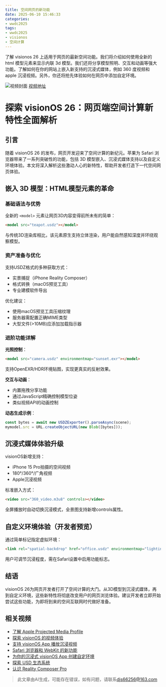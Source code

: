 ```yaml
---
title: 空间网页的新功能
date: 2025-06-10 15:46:33
categories:
- wwdc2025
tags:
- wwdc2025
- visionos
- 空间计算
---
```

了解 visionos 26 上适用于网页的最新空间功能。我们将介绍如何使用全新的 html 模型元素来显示内联 3d 模型。我们还将分享模型照明、交互和动画等强大功能。了解如何在你的网站上嵌入新支持的沉浸式媒体，例如 360 度视频和 apple 沉浸视频。另外，你还将抢先体验如何在网页中添加自定环境。
<!--more-->

![视频封面](https://devimages-cdn.apple.com/wwdc-services/images/3055294D-836B-4513-B7B0-0BC5666246B0/9935/9935_wide_250x141_2x.jpg)
[视频地址](https://developer.apple.com/cn/videos/play/wwdc2025/237/)

# 探索 visionOS 26：网页端空间计算新特性全面解析  

## 引言  

随着 visionOS 26 的发布，网页开发迎来了空间计算的新纪元。苹果为 Safari 浏览器带来了一系列突破性的功能，包括 3D 模型嵌入、沉浸式媒体支持以及自定义环境体验。本文将深入解析这些激动人心的新特性，帮助开发者打造下一代空间网页体验。

## 嵌入 3D 模型：HTML模型元素的革命  

### 基础语法与优势  

全新的 `<model>` 元素让网页3D内容变得前所未有的简单：
```html
<model src="teapot.usdz"></model>
```  
与传统3D渲染库相比，该元素原生支持立体渲染，用户能自然感知深度并环绕观察模型。

### 资产准备与优化  

支持USDZ格式的多种获取方式：  
- 实景捕捉（iPhone Reality Composer）  
- 格式转换（macOS预览工具）  
- 专业建模软件导出  

优化建议：  
- 使用macOS预览工具压缩纹理  
- 服务器需配置正确MIME类型  
- 大型文件(>10MB)应添加加载指示器  

### 进阶功能详解  

**光照控制**：
```html
<model src="camera.usdz" environmentmap="sunset.exr"></model>
```  
支持OpenEXR/HDR环境贴图，实现更真实的反射效果。

**交互与动画**：  
- 内置拖拽分享功能  
- 通过JavaScript精确控制模型位姿  
- 类似视频API的动画控制  

**动态生成示例**：
```javascript
const bytes = await new USDZExporter().parseAsync(scene);
mymodel.src = URL.createObjectURL(new Blob([bytes]));
```

## 沉浸式媒体体验升级  

visionOS新增支持：  
- iPhone 15 Pro拍摄的空间视频  
- 180°/360°/广角视频  
- Apple沉浸视频  

标准嵌入方式：
```html
<video src="360_video.m3u8" controls></video>
```  
全屏播放时自动切换沉浸模式，全景图支持新增controls属性。

## 自定义环境体验（开发者预览）  

通过简单标记指定虚拟环境：
```html
<link rel="spatial-backdrop" href="office.usdz" environmentmap="lighting.hdr">
```  
用户可调节沉浸程度，需在Safari设置中启用功能标志。

## 结语  

visionOS 26为网页开发者打开了空间计算的大门。从3D模型到沉浸式媒体，再到自定义环境，这些新特性将彻底改变用户的网页浏览体验。建议开发者立即开始尝试这些功能，为即将到来的空间互联网时代做好准备。

## 相关视频  
- [了解 Apple Projected Media Profile](https://developer.apple.com/videos/play/wwdc2025/297)  
- [探索 visionOS 的视频体验](https://developer.apple.com/videos/play/wwdc2025/304)  
- [支持 visionOS App 播放沉浸视频](https://developer.apple.com/videos/play/wwdc2025/296)  
- [Safari 浏览器和 WebKit 的新功能](https://developer.apple.com/videos/play/wwdc2025/233)  
- [为你的沉浸式 visionOS App 创建自定环境](https://developer.apple.com/videos/play/wwdc2024/10087)  
- [探索 USD 生态系统](https://developer.apple.com/videos/play/wwdc2023/10086)  
- [认识 Reality Composer Pro](https://developer.apple.com/videos/play/wwdc2023/10083)
> 此文章由AI生成，可能存在错误，如有问题，请联系[djs66256@163.com](djs66256@163.com)